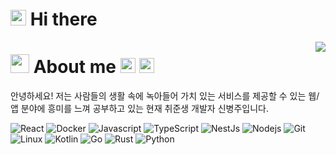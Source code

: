 # <img src="https://media.giphy.com/media/hvRJCLFzcasrR4ia7z/giphy.gif" width="25px"> Hi there

<img align="right" src="https://github-readme-stats.vercel.app/api?username=aid95&show_icons=true" />

# <img src="https://emojis.slackmojis.com/emojis/images/1531849430/4246/blob-sunglasses.gif?1531849430" width="30"/> About me <a href="https://www.notion.so/juraffe/76e0aa9754114e7880bc586da4c44027"><img alt="Notion" src="https://raw.githubusercontent.com/simple-icons/simple-icons/develop/icons/notion.svg" width="24px" height="24px" /></a> <a href="https://www.facebook.com/byeonju.lion.99/"><img alt="Notion" src="https://raw.githubusercontent.com/simple-icons/simple-icons/develop/icons/facebook.svg" width="24px" height="24px" /></a>

안녕하세요! 저는 사람들의 생활 속에 녹아들어 가치 있는 서비스를 제공할 수 있는 웹/앱 분야에 흥미를 느껴 공부하고 있는 현재 취준생 개발자 신병주입니다.

<p>
<img alt="React" src="https://img.shields.io/badge/React-20232A?style=flat-square&logo=react&logoColor=61DAFB" />
<img alt="Docker" src="https://img.shields.io/badge/-Docker-46a2f1?style=flat-square&logo=docker&logoColor=white" />
<img alt="Javascript" src="https://img.shields.io/badge/JavaScript-F7DF1E?style=flat-square&logo=javascript&logoColor=black" />
<img alt="TypeScript" src="https://img.shields.io/badge/-TypeScript-007ACC?style=flat-square&logo=typescript&logoColor=white" />
<img alt="NestJs" src="https://img.shields.io/badge/-NestJs-ea2845?style=flat-square&logo=nestjs&logoColor=white" />
<img alt="Nodejs" src="https://img.shields.io/badge/-NodeJs-43853d?style=flat-square&logo=Node.js&logoColor=white" />
<img alt="Git" src="https://img.shields.io/badge/-Git-F05032?style=flat-square&logo=git&logoColor=white" />
<img alt="Linux" src="https://img.shields.io/badge/-Linux-FCC624?style=flat-square&logo=linux&logoColor=white" />
<img alt="Kotlin" src="https://img.shields.io/badge/Kotlin-0095D5?&style=flat-square&logo=kotlin&logoColor=white" />
<img alt="Go" src="https://img.shields.io/badge/Go-00ADD8?style=flat-square&logo=go&logoColor=white" />
<img alt="Rust" src="https://img.shields.io/badge/Rust-000000?style=flat-square&logo=rust&logoColor=white" />
<img alt="Python" src="https://img.shields.io/badge/Python-14354C?style=flat-square&logo=python&logoColor=white" />
</p>
